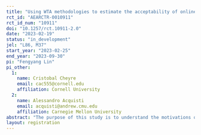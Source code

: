 ```yaml
---
title: "Using WTA methodologies to estimate the acceptability of online advertising"
rct_id: "AEARCTR-0010911"
rct_id_num: "10911"
doi: "10.1257/rct.10911-2.0"
date: "2023-02-19"
status: "in_development"
jel: "L86, M37"
start_year: "2023-02-25"
end_year: "2023-09-30"
pi: "Fengyang Lin"
pi_other:
  1:
    name: Cristobal Cheyre
    email: cac555@cornell.edu
    affiliation: Cornell University
  2:
    name: Alessandro Acquisti
    email: acquisti@andrew.cmu.edu
    affiliation: Carnegie Mellon University
abstract: "The purpose of this study is to understand the motivations of internet users to install (or not to install) ad-blocker applications, and how the presence or absence of such applications influences their attitudes towards online advertising, valuation of online experiences, and subjective satisfaction with online purchases and personal well-being."
layout: registration
---
```


